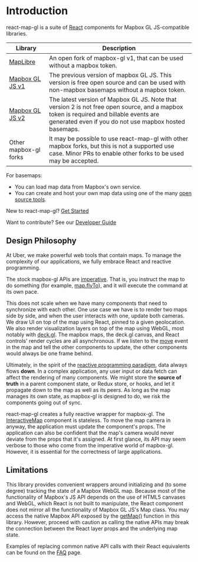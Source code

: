 # Introduction

react-map-gl is a suite of [React](http://facebook.github.io/react/) components for
Mapbox GL JS-compatible libraries.

| Library | Description |
| --- | --- | 
| [MapLibre](https://github.com/MapLibre/maplibre-gl-js) | An open fork of mapbox-gl v1, that can be used without a mapbox token. |
| [Mapbox GL JS v1](https://github.com/mapbox/mapbox-gl-js) | The previous version of mapbox GL JS. This version is free open source and can be used with non-mapbox basemaps without a mapbox token. |
| [Mapbox GL JS v2](https://github.com/mapbox/mapbox-gl-js) | The latest version of Mapbox GL JS. Note that version 2 is not free open source, and a mapbox token is required and billable events are generated even if you do not use mapbox hosted basemaps. |
| Other mapbox-gl forks | It may be possible to use react-map-gl with other mapbox forks, but this is not a supported use case. Minor PRs to enable other forks to be used may be accepted. |

For basemaps:
- You can load map data from Mapbox's own service.
- You can create and host your own map data using one of the many [open source tools](https://github.com/mapbox/awesome-vector-tiles).

New to react-map-gl? [Get Started](/docs/get-started/get-started.md)

Want to contribute? See our [Developer Guide](/docs/developer-guide.md)


## Design Philosophy

At Uber, we make powerful web tools that contain maps. To manage the complexity of our applications, we fully embrace React and reactive programming.

The stock mapbox-gl APIs are [imperative](https://en.wikipedia.org/wiki/Imperative_programming). That is, you instruct the map to do something (for example, [map.flyTo](https://docs.mapbox.com/mapbox-gl-js/api/#map#flyto)), and it will execute the command at its own pace.

This does not scale when we have many components that need to synchronize with each other. One use case we have is to render two maps side by side, and when the user interacts with one, update both cameras. We draw UI on top of the map using React, pinned to a given geolocation. We also render visualization layers on top of the map using WebGL, most notably with [deck.gl](https://deck.gl). The mapbox maps, the deck.gl canvas, and React controls' render cycles are all asynchronous. If we listen to the [move](https://docs.mapbox.com/mapbox-gl-js/api/#map.event:move) event in the map and tell the other components to update, the other components would always be one frame behind.

Ultimately, in the spirit of the [reactive programming paradigm](https://en.wikipedia.org/wiki/Reactive_programming), data always flows **down**. In a complex application, any user input or data fetch can affect the rendering of many components. We might store the **source of truth** in a parent component state, or Redux store, or hooks, and let it propagate down to the map as well as its peers. As long as the map manages its own state, as mapbox-gl is designed to do, we risk the components going out of sync.

react-map-gl creates a fully reactive wrapper for mapbox-gl. The [InteractiveMap](/docs/api-reference/interactive-map) component is stateless. To move the map camera in anyway, the application must update the component's props. The application can also be confident that the map's camera would never deviate from the props that it's assigned. At first glance, its API may seem verbose to those who come from the imperative world of mapbox-gl. However, it is essential for the correctness of large applications.


## Limitations

This library provides convenient wrappers around initializing and (to some degree) tracking the state of a Mapbox WebGL map. Because most of the functionality of Mapbox's JS API depends on the use of HTML5 canvases and WebGL, which React is not built to manipulate, the React component does not mirror all the functionality of Mapbox GL JS's Map class. You may access the native Mapbox API exposed by the [getMap()](/docs/api-reference/static-map.md#getmap) function in this library. However, proceed with caution as calling the native APIs may break the connection between the React layer props and the underlying map state.

Examples of replacing common native API calls with their React equivalents can be found on the [FAQ](/docs/get-started/faq.md) page.
